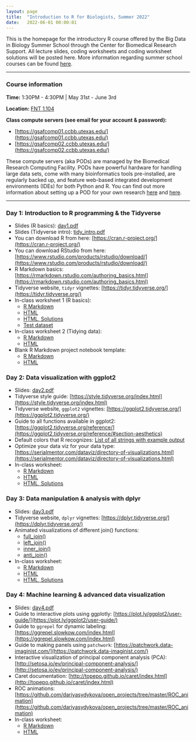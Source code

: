 ```yaml
---
layout: page
title:  "Introduction to R for Biologists, Summer 2022"
date:   2022-06-01 00:00:01
---
```


This is the homepage for the introductory R course offered by the Big Data in Biology Summer School through the Center for Biomedical Research Support. All lecture slides, coding worksheets and coding worksheet solutions will be posted here. More information regarding summer school courses can be found [here](https://research.utexas.edu/cbrs/classes/big-data-in-biology-summer-school/2022-summer-school/).

------
### Course information
**Time:** 1:30PM - 4:30PM | May 31st - June 3rd

**Location:** [FNT 1.104](https://utdirect.utexas.edu/apps/campus/buildings/nlogon/maps/UTM/fnt/)

**Class compute servers (see email for your account & password):**
  * [https://gsafcomp01.ccbb.utexas.edu/](https://gsafcomp01.ccbb.utexas.edu/)
  * [https://gsafcomp02.ccbb.utexas.edu/](https://gsafcomp02.ccbb.utexas.edu/)

These compute servers (aka PODs) are managed by the Biomedical Research Computing Facility. PODs have powerful hardware for handling large data sets, come with many bioinformatics tools pre-installed, are regularly backed up, and feature web-based integrated development environments (IDEs) for both Python and R. You can find out more information about setting up a POD for your own research [here](https://research.utexas.edu/cbrs/cores/cbb/computing-resources/) and [here](https://wikis.utexas.edu/display/RCTFusers). 

------

### **Day 1: Introduction to R programming & the Tidyverse**
* Slides (R basics): [day1.pdf](/classes/IntroR_2022/slides/day1.pdf)
* Slides (Tidyverse intro): [tidy_intro.pdf](/classes/IntroR_2022/slides/tidy_intro.pdf)
* You can download R from here: [https://cran.r-project.org/](https://cran.r-project.org/)
* You can download RStudio from here: [https://www.rstudio.com/products/rstudio/download/](https://www.rstudio.com/products/rstudio/download/)
* R Markdown basics: [https://rmarkdown.rstudio.com/authoring_basics.html](https://rmarkdown.rstudio.com/authoring_basics.html)
* Tidyverse website, `tidyr` vignettes: [https://tidyr.tidyverse.org/](https://tidyr.tidyverse.org/)
* In-class worksheet 1 (R basics):
    - [R Markdown](/classes/IntroR_2022/worksheets/day1.Rmd)
    - [HTML](/classes/IntroR_2022/worksheets/day1.html)
    - [HTML, Solutions](/classes/IntroR_2022/worksheets/day1_solutions.html)
    - [Test dataset](/classes/datasets/mushrooms_small.csv)
* In-class worksheet 2 (Tidying data):
    - [R Markdown](/classes/IntroR_2022/worksheets/tidying.Rmd)
    - [HTML](/classes/IntroR_2022/worksheets/tidying.html)
* Blank R Markdown project notebook template:
    - [R Markdown](/classes/files/template.Rmd)
    - [HTML](/classes/files/template.html)

### **Day 2: Data visualization with ggplot2**
* Slides: [day2.pdf](/classes/IntroR_2022/slides/day2.pdf)
* Tidyverse style guide: [https://style.tidyverse.org/index.html](https://style.tidyverse.org/index.html)
* Tidyverse website, `ggplot2` vignettes: [https://ggplot2.tidyverse.org/](https://ggplot2.tidyverse.org/)
* Guide to all functions available in ggplot2: [https://ggplot2.tidyverse.org/reference/](https://ggplot2.tidyverse.org/reference/#section-aesthetics)
* Default colors that R recognizes: [List of all strings with example output](http://www.stat.columbia.edu/~tzheng/files/Rcolor.pdf)
* Optimize your data viz for your data type: [https://serialmentor.com/dataviz/directory-of-visualizations.html](https://serialmentor.com/dataviz/directory-of-visualizations.html)
* In-class worksheet:
    - [R Markdown](/classes/IntroR_2022/worksheets/day2.Rmd)
    - [HTML](/classes/IntroR_2022/worksheets/day2.html)
    - [HTML, Solutions](/classes/IntroR_2022/worksheets/day2_solutions.html)

### **Day 3: Data manipulation & analysis with dplyr**
* Slides: [day3.pdf](/classes/IntroR_2022/slides/day3.pdf)
* Tidyverse website, `dplyr` vignettes: [https://dplyr.tidyverse.org/](https://dplyr.tidyverse.org/)
* Animated visualizations of different join() functions:
    - [full_join()](https://github.com/corydupai/OCH_codealong/blob/master/animated-full-join.gif)
    - [left_join()](https://github.com/corydupai/OCH_codealong/blob/master/animated-left-join.gif)
    - [inner_join()](https://github.com/corydupai/OCH_codealong/blob/master/animated-inner-join.gif)
    - [anti_join()](https://github.com/corydupai/OCH_codealong/blob/master/animated-anti-join.gif)
* In-class worksheet:
    - [R Markdown](/classes/IntroR_2022/worksheets/day3.Rmd)
    - [HTML](/classes/IntroR_2022/worksheets/day3.html)
    - [HTML, Solutions](/classes/IntroR_2022/worksheets/day3_solutions.html)

### **Day 4: Machine learning & advanced data visualization**
* Slides: [day4.pdf](/classes/IntroR_2022/slides/day4.pdf)
* Guide to interactive plots using ggplotly: [https://plot.ly/ggplot2/user-guide/](https://plot.ly/ggplot2/user-guide/)
* Guide to `ggrepel` for dynamic labeling: [https://ggrepel.slowkow.com/index.html](https://ggrepel.slowkow.com/index.html)
* Guide to making panels using `patchwork`: [https://patchwork.data-imaginist.com/](https://patchwork.data-imaginist.com/)
* Interactive visualization of principal component analysis (PCA): [http://setosa.io/ev/principal-component-analysis/](http://setosa.io/ev/principal-component-analysis/)
* Caret documentation: [http://topepo.github.io/caret/index.html](http://topepo.github.io/caret/index.html)
* ROC animations: [https://github.com/dariyasydykova/open_projects/tree/master/ROC_animation](https://github.com/dariyasydykova/open_projects/tree/master/ROC_animation)
* In-class worksheet:
    - [R Markdown](/classes/IntroR_2022/worksheets/day4.Rmd)
    - [HTML](/classes/IntroR_2022/worksheets/day4.html)
